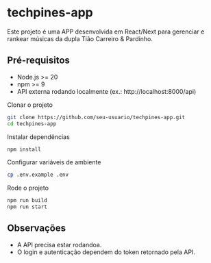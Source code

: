 # techpines-app
Este projeto é uma APP desenvolvida em React/Next para gerenciar e rankear músicas da dupla Tião Carreiro &amp; Pardinho.

## Pré-requisitos

- Node.js >= 20  
- npm >= 9  
- API externa rodando localmente (ex.: http://localhost:8000/api)  

Clonar o projeto
```bash
git clone https://github.com/seu-usuario/techpines-app.git
cd techpines-app
```

Instalar dependências
```bash
npm install
```

Configurar variáveis de ambiente
```bash
cp .env.example .env
```

Rode o projeto
```bash
npm run build
npm run start
```

## Observações

- A API precisa estar rodandoa.  
- O login e autenticação dependem do token retornado pela API.


